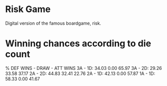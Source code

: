 # Risk Game
 Digital version of the famous boardgame, risk.


# Winning chances according to die count

   %            DEF WINS        -       DRAW    -       ATT WINS
3A - 1D:         34.03                  0.00             65.97
3A - 2D:         29.26                 33.58             37.17
2A - 2D:         44.83                 32.41             22.76
2A - 1D:         42.13                  0.00             57.87
1A - 1D:         58.33                  0.00             41.67
